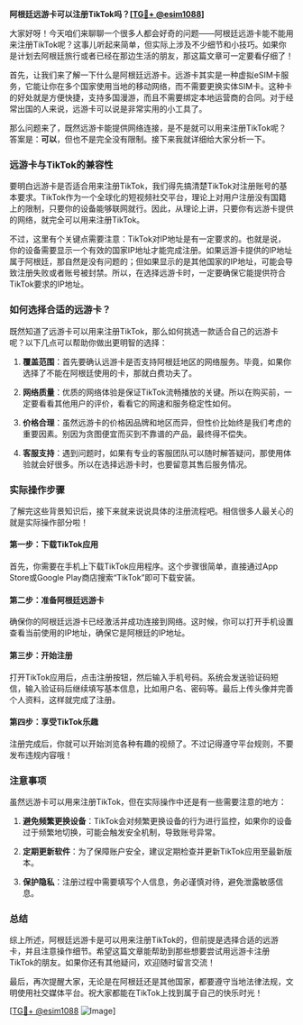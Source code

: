 **阿根廷远游卡可以注册TikTok吗？[[TG💪+ @esim1088](https://t.me/s/esim1088)]**

大家好呀！今天咱们来聊聊一个很多人都会好奇的问题——阿根廷远游卡能不能用来注册TikTok呢？这事儿听起来简单，但实际上涉及不少细节和小技巧。如果你是计划去阿根廷旅行或者已经在那边生活的朋友，那这篇文章可一定要看仔细了！

首先，让我们来了解一下什么是阿根廷远游卡。远游卡其实是一种虚拟eSIM卡服务，它能让你在多个国家使用当地的移动网络，而不需要更换实体SIM卡。这种卡的好处就是方便快捷，支持多国漫游，而且不需要绑定本地运营商的合同。对于经常出国的人来说，远游卡可以说是非常实用的小工具了。

那么问题来了，既然远游卡能提供网络连接，是不是就可以用来注册TikTok呢？答案是：**可以**，但也不是完全没有限制。接下来我就详细给大家分析一下。

### 远游卡与TikTok的兼容性

要明白远游卡是否适合用来注册TikTok，我们得先搞清楚TikTok对注册账号的基本要求。TikTok作为一个全球化的短视频社交平台，理论上对用户注册没有国籍上的限制，只要你的设备能够联网就行。因此，从理论上讲，只要你有远游卡提供的网络，就完全可以用来注册TikTok。

不过，这里有个关键点需要注意：TikTok对IP地址是有一定要求的。也就是说，你的设备需要显示一个有效的国家IP地址才能完成注册。如果远游卡提供的IP地址属于阿根廷，那自然是没有问题的；但如果显示的是其他国家的IP地址，可能会导致注册失败或者账号被封禁。所以，在选择远游卡时，一定要确保它能提供符合TikTok要求的IP地址。

### 如何选择合适的远游卡？

既然知道了远游卡可以用来注册TikTok，那么如何挑选一款适合自己的远游卡呢？以下几点可以帮助你做出更明智的选择：

1. **覆盖范围**：首先要确认远游卡是否支持阿根廷地区的网络服务。毕竟，如果你选择了不能在阿根廷使用的卡，那就白费功夫了。
   
2. **网络质量**：优质的网络体验是保证TikTok流畅播放的关键。所以在购买前，一定要看看其他用户的评价，看看它的网速和服务稳定性如何。

3. **价格合理**：虽然远游卡的价格因品牌和地区而异，但性价比始终是我们考虑的重要因素。别因为贪图便宜而买到不靠谱的产品，最终得不偿失。

4. **客服支持**：遇到问题时，如果有专业的客服团队可以随时解答疑问，那使用体验就会好很多。所以在选择远游卡时，也要留意其售后服务情况。

### 实际操作步骤

了解完这些背景知识后，接下来就来说说具体的注册流程吧。相信很多人最关心的就是实际操作部分啦！

#### 第一步：下载TikTok应用

首先，你需要在手机上下载TikTok应用程序。这个步骤很简单，直接通过App Store或Google Play商店搜索“TikTok”即可下载安装。

#### 第二步：准备阿根廷远游卡

确保你的阿根廷远游卡已经激活并成功连接到网络。这时候，你可以打开手机设置查看当前使用的IP地址，确保它是阿根廷的IP地址。

#### 第三步：开始注册

打开TikTok应用后，点击注册按钮，然后输入手机号码。系统会发送验证码短信，输入验证码后继续填写基本信息，比如用户名、密码等。最后上传头像并完善个人资料，这样就完成了注册。

#### 第四步：享受TikTok乐趣

注册完成后，你就可以开始浏览各种有趣的视频了。不过记得遵守平台规则，不要发布违规内容哦！

### 注意事项

虽然远游卡可以用来注册TikTok，但在实际操作中还是有一些需要注意的地方：

1. **避免频繁更换设备**：TikTok会对频繁更换设备的行为进行监控，如果你的设备过于频繁地切换，可能会触发安全机制，导致账号异常。

2. **定期更新软件**：为了保障账户安全，建议定期检查并更新TikTok应用至最新版本。

3. **保护隐私**：注册过程中需要填写个人信息，务必谨慎对待，避免泄露敏感信息。

### 总结

综上所述，阿根廷远游卡是可以用来注册TikTok的，但前提是选择合适的远游卡，并且注意操作细节。希望这篇文章能帮助到那些想要尝试用远游卡注册TikTok的朋友。如果你还有其他疑问，欢迎随时留言交流！

最后，再次提醒大家，无论是在阿根廷还是其他国家，都要遵守当地法律法规，文明使用社交媒体平台。祝大家都能在TikTok上找到属于自己的快乐时光！

[[TG💪+ @esim1088](https://t.me/s/esim1088) ![Image](https://i.postimg.cc/4NQfJmqS/Snipaste-2025-05-13-00-14-12.png)]
